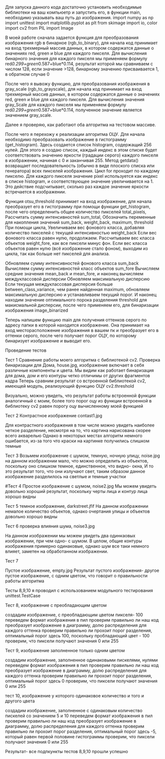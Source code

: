 Для запуска данного кода достаточно установить необходимые библиотеки на ваш компьюетр и запустить его, в функции main, необходимо указывать ваш путь до изображения. 
import numpy as np
import unittest
import matplotlib.pyplot as plt
from skimage import io, color
import cv2
from PIL import Image

В моей работе сначала задается функция для преобразования изображения rgb в бинарное (rgb_to_binary), для начала код принимает на вход трехмерный массив данных, в котором содержатся данные о значениях red, green и blue для каждого пикселя.
Для вычисления бинарного значения для каждого пикселя мы применяем формулу red*0.299+green*0.587+blue*0.114, результат которой мы сравниваем с числом 128, если значение >128, бинарному значению присваивается 1, в обратном случае 0

После чего я вывожу функцию, для преобразования изображения в gray_scale (rgb_to_grayscale), для начала код принимает на вход трехмерный массив данных, в котором содержатся данные о значениях red, green и blue для каждого пикселя.
Для вычисления значения gray_Scale для каждого пикселя мы применяем формулу red*0.299+green*0.587+blue*0.114, полученное значение является значением gray_scale.

Далее я проверяю, как работают оба алгоритма на тестовом массиве.


После чего я перехожу к реализации алгоритма ОЦУ. Для начала необходимо преобразовать изображение в гистограмму (get_histogram). Здесь создается список histogram, содержащий 256 нулей. 
Для этого я создаю список, каждый индекс в этом списке будет соответствовать значению яркости (градации серого) каждого пикселя в изображении, начиная с 0 и заканчивая 255.
Метод getdata() возвращает последовательность (обычно в виде плоского списка или генератора) всех пикселей изображения. Цикл for проходит по каждому пикселю.
Для каждого пикселя значение pixel используется как индекс в списке histogram, и соответствующее значение увеличивается на 1. Это действие подсчитывает, сколько раз каждое значение яркости встречается в изображении.

Функция otsu_threshold принимает на вход изображение, для начала преобразует его в гистограмму при помощи функции get_histogram, после чего определенить общее количество пикселей total_pixels,
Рассчитать сумму интенсивностей sum_total,
Обозначить переменные для накопления значений sum_back, weight_back, maximum, threshold
При помощи цикла, Увеличиваем вес фонового класса, добавляя количество пикселей с текущей интенсивностью weight_back
Если вес фонового класса равен нулю, продолжаем.
Рассчитываем вес класса объектов weight_fore, как все пиксели минус фон.
Если вес класса объектов равен нулю (всё изображение стало фоном), выходим из цикла, так как больше нет пикселей для анализа.

Обновляем сумму интенсивностей фонового класса sum_back
Вычисляем сумму интенсивностей класс объектов sum_fore
Вычисляем средние значения mean_back и mean_fore, и наконец вычисляем междуклассовой дисперсии
Обновляем максимальную дисперсию Если текущая междуклассовая дисперсия больше between_class_variance, чем ранее найденная maximum, обновляем максимальную дисперсию и устанавливаем текущий порог.
И наконец находим значение оптимального порока разделения threshold для макисмальной дисперсии, после чего применяем его, для бинаризации изображения image_binarized

Теперь напишем функцию main для получения оттенков серого по адресу папки в которой находится изображение.
Она принимает на вход месторасположение изображения в вашем пк и преобразует его в оттенки серого, после чего получает порог ОЦУ, по которому бинаризует изображение и выводит его.

Проведение тестов 

Тест 1 
Сравнение работы моего алгоритма с библиотекой cv2. Проверка бинаризации для Дома, house.jpg, изображение включает в себя различные компоненты и цвета. 
Мы видим как работает бинаризация для дома, дом и его контуры четко отличимы от других фрагментов кадра
Теперь сравним результат со встроенной библиотекой cv2, имеющей модуль, реализующий функцию ОЦУ cv2.threshold

Визуально, можно увидеть, что результат работы встроенной функции аналогичный с моим, более того порог оцу из функции встроенной в библиотеку cv2 равен порогу оцу вычисленному моей функцией

Тест 2
Контрастное изображение contast1.jpg

Для контрастного изображения в том числе можно увидеть наиболее четкое разделение, несмотря на то, что картина нарисована скорее всего акварелью
Однако в некоторых местах алгоритм немного ошибается, из-за того что краски на картинке получились слишком темные

Тест 3
Возьмем изображение с шумом, темную, ночную улицу, noise.jpg
на данном изображении мало, что можно определить из объектов, поскольку оно слишком темное, единственное, что видно- окна, 
И то это результат того, что они излучают свет, таким образом данное изображение разделилось на светлые и темные участки

#Тест 4 
Простое изображение с шумом, noise2.jpg
Мы можем увидеть довольно хороший результат, поскольку черты лица и контур лица хорошо видны

Тест 5
темное изображение, darkstreet.jfif
На данном изображении немалое количество объектов, однако очертания улицы и объектов довольно хорошо видны

Тест 6
проверка влияния шума, noise3.jpg

На данном изображении мы можем увидеть два одинкаовых изображении, при чем одно- с шумом. 
В целом, общие контуры изображения примерно одинаковые, однако шум все таки немного влияет, заметен на обработанном изображении.

Тест 7

Пустое изображение, empty.jpg
Результат пустого изображения- другое пустое изображение, с одним цветом, что говорит о правильности работы алгоритма


Тесты 8,9,10 я проводил с использованием модульного тестирования
unittest.TestCase

Тест 8, изображение с преобладающим цветом

создадим изображение, с преобладающим цветом пикселя- 100
переведем формат изображения в пил
проверим правильно ли наш код преобразует изображение в диаграмму, долю распределения для каждого оттенка
проверим правильно ли прохоит порог разделения, оптимальный порог здесь 100, поскольку пробладающий цвет - 100
проверим, что пиксели получают значения 0 или 255 

Тест 9, изображение заполненное только одним цветом

создадим изображение, заполненное одинаковыми пискелями, нулями
переведем формат изображения в пил
проверим правильно ли наш код преобразует изображение в диаграмму, долю распределения для каждого оттенка
проверим правильно ли прохоит порог разделения, оптимальный порог здесь 0
проверим, что пиксели получают значения 0 или 255

тест 10, изображение у которого одинаковое количество и того и другого цвета

создадим изображение, заполненное с одинаковым количество пискелей со значением 5 и 10
переведем формат изображения в пил
проверим правильно ли наш код преобразует изображение в диаграмму, долю распределения для каждого оттенка
проверим правильно ли прохоит порог разделения, оптимальный порог здесь -5, который равен первой половине гистограммы
проверим, что пиксели получают значения 0 или 255

Результат- все подпкункты тестов 8,9,10 прошли успешно 
